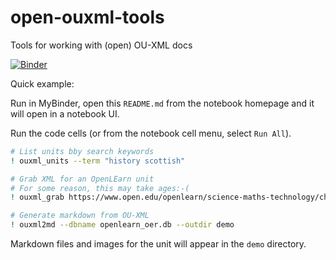 # open-ouxml-tools
Tools for working with (open) OU-XML docs

[![Binder](https://mybinder.org/badge_logo.svg)](https://mybinder.org/v2/gh/innovationOUtside/open-ouxml-tools/master)

Quick example:

Run in MyBinder, open this `README.md` from the notebook homepage and it will open in a notebook UI.

Run the code cells (or from the notebook cell menu, select `Run All`).

```bash
# List units bby search keywords
! ouxml_units --term "history scottish"
```

```bash
# Grab XML for an OpenLEarn unit
# For some reason, this may take ages:-(
! ouxml_grab https://www.open.edu/openlearn/science-maths-technology/chemistry/the-molecular-world/content-section-1.1
```

```bash
# Generate markdown from OU-XML
! ouxml2md --dbname openlearn_oer.db --outdir demo
```

Markdown files and images for the unit will appear in the `demo` directory.
